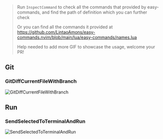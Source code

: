 > Run `InspectCommand` to check all the commands that provided by easy-commands, and find the path of definition which you can further check
>
> Or you can find all the commands it provided at https://github.com/LintaoAmons/easy-commands.nvim/blob/main/lua/easy-commands/names.lua
>
> Help needed to add more GIF to showcase the usage, welcome your PR!


## Git

### GitDiffCurrentFileWithBranch

![GitDiffCurrentFileWithBranch](https://github.com/LintaoAmons/easy-commands.nvim/assets/95092244/5a787cba-fe14-4c2b-acf3-2549804804a6)

## Run

### SendSelectedToTerminalAndRun

![SendSelectedToTerminalAndRun](https://github.com/LintaoAmons/easy-commands.nvim/assets/95092244/19593532-5a7c-4416-971f-53b73b421a7c)
